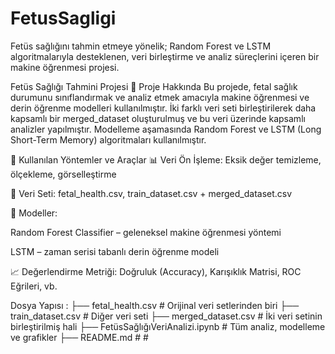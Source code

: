 # FetusSagligi
Fetüs sağlığını tahmin etmeye yönelik; Random Forest ve LSTM algoritmalarıyla desteklenen, veri birleştirme ve analiz süreçlerini içeren bir makine öğrenmesi projesi.


Fetüs Sağlığı Tahmini Projesi
📌 Proje Hakkında
Bu projede, fetal sağlık durumunu sınıflandırmak ve analiz etmek amacıyla makine öğrenmesi ve derin öğrenme modelleri kullanılmıştır. İki farklı veri seti birleştirilerek daha kapsamlı bir merged_dataset oluşturulmuş ve bu veri üzerinde kapsamlı analizler yapılmıştır. Modelleme aşamasında Random Forest ve LSTM (Long Short-Term Memory) algoritmaları kullanılmıştır.

🧪 Kullanılan Yöntemler ve Araçlar
📊 Veri Ön İşleme: Eksik değer temizleme, ölçekleme, görselleştirme

🔀 Veri Seti: fetal_health.csv, train_dataset.csv + merged_dataset.csv

🤖 Modeller:

Random Forest Classifier – geleneksel makine öğrenmesi yöntemi

LSTM – zaman serisi tabanlı derin öğrenme modeli

📈 Değerlendirme Metriği: Doğruluk (Accuracy), Karışıklık Matrisi, ROC Eğrileri, vb.

Dosya Yapısı : 
├── fetal_health.csv               # Orijinal veri setlerinden biri
├── train_dataset.csv             # Diğer veri seti
├── merged_dataset.csv            # İki veri setinin birleştirilmiş hali
├── FetüsSağlığıVeriAnalizi.ipynb # Tüm analiz, modelleme ve grafikler
├── README.md                     # 
                 # 
